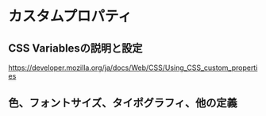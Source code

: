 カスタムプロパティ
==

## CSS Variablesの説明と設定

https://developer.mozilla.org/ja/docs/Web/CSS/Using_CSS_custom_properties

## 色、フォントサイズ、タイポグラフィ、他の定義
